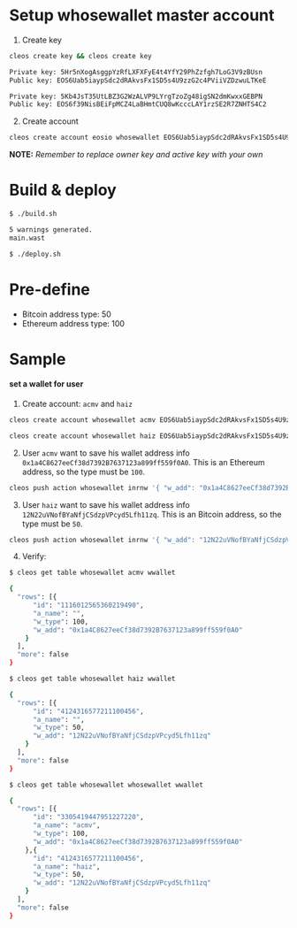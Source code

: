 # Setup whosewallet master account
1. Create key

```bash
cleos create key && cleos create key

Private key: 5Hr5nXogAsggpYzRfLXFXFyE4t4YfY29PhZzfgh7LoG3V9zBUsn
Public key: EOS6Uab5iaypSdc2dRAkvsFx1SD5s4U9zzG2c4PViiVZDzwuLTKeE

Private key: 5Kb4JsT35UtLBZ3G2WzALVP9LYrgTzoZg48igSN2dmKwxxGEBPN
Public key: EOS6f39NisBEiFpMCZ4LaBHmtCUQ8wKcccLAY1rzSE2R7ZNHTS4C2
```

2. Create account

```bash
cleos create account eosio whosewallet EOS6Uab5iaypSdc2dRAkvsFx1SD5s4U9zzG2c4PViiVZDzwuLTKeE EOS6f39NisBEiFpMCZ4LaBHmtCUQ8wKcccLAY1rzSE2R7ZNHTS4C2
```
__NOTE:__ _Remember to replace owner key and active key with your own_

# Build & deploy

```bash
$ ./build.sh

5 warnings generated.
main.wast

$ ./deploy.sh
````

# Pre-define

- Bitcoin address type: 50
- Ethereum address type: 100

# Sample

#### set a wallet for user
1. Create account: `acmv` and `haiz`

```bash
cleos create account whosewallet acmv EOS6Uab5iaypSdc2dRAkvsFx1SD5s4U9zzG2c4PViiVZDzwuLTKeE EOS6f39NisBEiFpMCZ4LaBHmtCUQ8wKcccLAY1rzSE2R7ZNHTS4C2

cleos create account whosewallet haiz EOS6Uab5iaypSdc2dRAkvsFx1SD5s4U9zzG2c4PViiVZDzwuLTKeE EOS6f39NisBEiFpMCZ4LaBHmtCUQ8wKcccLAY1rzSE2R7ZNHTS4C2
```

2. User `acmv` want to save his wallet address info `0x1a4C8627eeCf38d7392B7637123a899ff559f0A0`. This is an Ethereum address, so the type must be `100`.

```bash
cleos push action whosewallet inrnw '{ "w_add": "0x1a4C8627eeCf38d7392B7637123a899ff559f0A0", "w_type": "100", "a_name": "acmv" }' -p whosewallet@active -p acmv@active
```

3. User `haiz` want to save his wallet address info `12N22uVNofBYaNfjCSdzpVPcyd5Lfh11zq`. This is an Bitcoin address, so the type must be `50`.

```bash
cleos push action whosewallet inrnw '{ "w_add": "12N22uVNofBYaNfjCSdzpVPcyd5Lfh11zq", "w_type": "50", "a_name": "haiz" }' -p whosewallet@active -p haiz@active
```

4. Verify:

```bash
$ cleos get table whosewallet acmv wwallet

{
  "rows": [{
      "id": "1116012565360219490",
      "a_name": "",
      "w_type": 100,
      "w_add": "0x1a4C8627eeCf38d7392B7637123a899ff559f0A0"
    }
  ],
  "more": false
}

$ cleos get table whosewallet haiz wwallet

{
  "rows": [{
      "id": "4124316577211100456",
      "a_name": "",
      "w_type": 50,
      "w_add": "12N22uVNofBYaNfjCSdzpVPcyd5Lfh11zq"
    }
  ],
  "more": false
}

$ cleos get table whosewallet whosewallet wwallet

{
  "rows": [{
      "id": "3305419447951227220",
      "a_name": "acmv",
      "w_type": 100,
      "w_add": "0x1a4C8627eeCf38d7392B7637123a899ff559f0A0"
    },{
      "id": "4124316577211100456",
      "a_name": "haiz",
      "w_type": 50,
      "w_add": "12N22uVNofBYaNfjCSdzpVPcyd5Lfh11zq"
    }
  ],
  "more": false
}
```